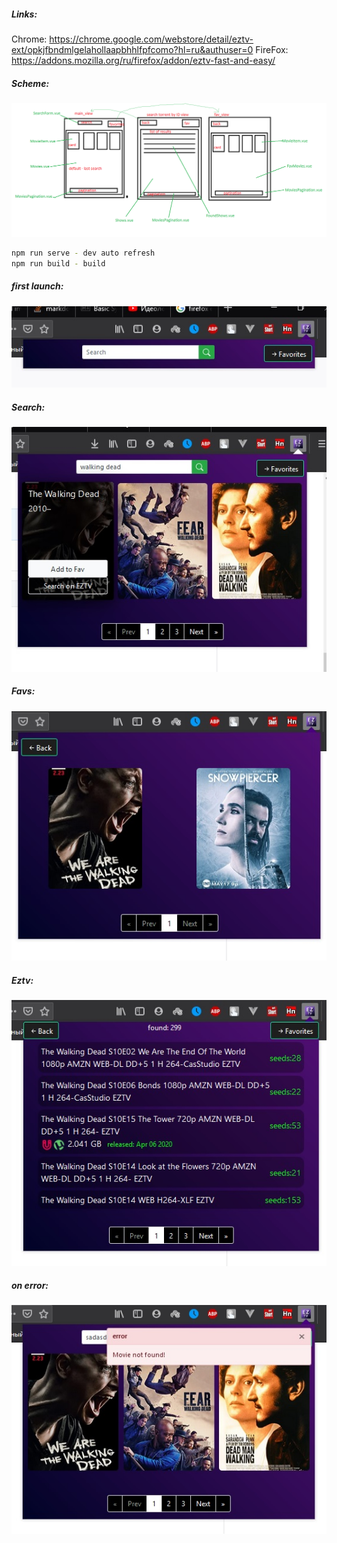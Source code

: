 ##### Links:
Chrome: https://chrome.google.com/webstore/detail/eztv-ext/opkjfbndmlgelahollaapbhhlfpfcomo?hl=ru&authuser=0
FireFox: https://addons.mozilla.org/ru/firefox/addon/eztv-fast-and-easy/
##### Scheme:
![Alt text](images/scheme.png?raw=true "scheme")
```sh
npm run serve - dev auto refresh
npm run build - build
```
##### first launch:
![Alt text](images/ScreenInit.JPG?raw=true "scheme")
##### Search:
![Alt text](images/Screen-Search.jpg?raw=true "scheme")
##### Favs:
![Alt text](images/Screen-favs.jpg?raw=true "scheme")
##### Eztv:
![Alt text](images/Screen-eztv.jpg?raw=true "scheme")
##### on error:
![Alt text](images/Screen-search-wrongjpg.jpg?raw=true "scheme")
